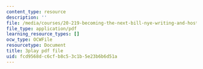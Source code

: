 ```yaml
---
content_type: resource
description: ''
file: /media/courses/20-219-becoming-the-next-bill-nye-writing-and-hosting-the-educational-show-january-iap-2015/fcd9568dc6cfb8c53c1b5e23b6b6d51a_rCG6r6gotZQ.pdf
file_type: application/pdf
learning_resource_types: []
ocw_type: OCWFile
resourcetype: Document
title: 3play pdf file
uid: fcd9568d-c6cf-b8c5-3c1b-5e23b6b6d51a
---
```

